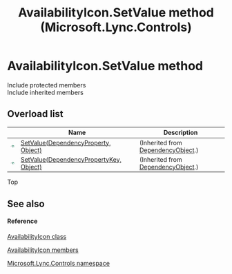 ﻿---
title: AvailabilityIcon.SetValue method  (Microsoft.Lync.Controls)
TOCTitle: 'SetValue method '
ms:assetid: Overload:Microsoft.Lync.Controls.AvailabilityIcon.SetValue_DI_3_UC_OCS14MrefLyncWPF
ms:mtpsurl: https://msdn.microsoft.com/en-us/library/microsoft.lync.controls.availabilityicon.setvalue_di_3_uc_ocs14mreflyncwpf(v=office.15)
ms:contentKeyID: 48596782
ms.date: 07/28/2014
mtps_version: v=office.15
f1_keywords:
- Microsoft.Lync.Controls.AvailabilityIcon.SetValue
dev_langs:
- CSharp
- JScript
- VB
- other
---

# AvailabilityIcon.SetValue method

Include protected members  
Include inherited members  

## Overload list

<table>
<thead>
<tr class="header">
<th> </th>
<th>Name</th>
<th>Description</th>
</tr>
</thead>
<tbody>
<tr class="odd">
<td><img src="images/Hh347903.pubmethod(Office.15).gif" title="Public method" alt="Public method" /></td>
<td><a href="http://msdn2.microsoft.com/en-us/library/ms597473">SetValue(DependencyProperty, Object)</a></td>
<td>(Inherited from <a href="http://msdn2.microsoft.com/en-us/library/ms589309">DependencyObject</a>.)</td>
</tr>
<tr class="even">
<td><img src="images/Hh347903.pubmethod(Office.15).gif" title="Public method" alt="Public method" /></td>
<td><a href="http://msdn2.microsoft.com/en-us/library/ms597474">SetValue(DependencyPropertyKey, Object)</a></td>
<td>(Inherited from <a href="http://msdn2.microsoft.com/en-us/library/ms589309">DependencyObject</a>.)</td>
</tr>
</tbody>
</table>


Top

## See also

#### Reference

[AvailabilityIcon class](availabilityicon-class-microsoft-lync-controls_1.md)

[AvailabilityIcon members](availabilityicon-members-microsoft-lync-controls_1.md)

[Microsoft.Lync.Controls namespace](microsoft-lync-controls-namespace_1.md)

